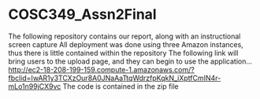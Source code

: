 # COSC349_Assn2Final
The following repository contains our report, along with an instructional screen capture 
All deployment was done using three Amazon instances, thus there is little contained within the repository
The following link will bring users to the upload page, and they can begin to use the application...
http://ec2-18-208-199-159.compute-1.amazonaws.com/?fbclid=IwAR1y3TCXzOur8A0JNaAaTtqWdrzfpKqkN_iXptfCmIN4r-mLo1n99jCX9vc
The code is contained in the zip file
